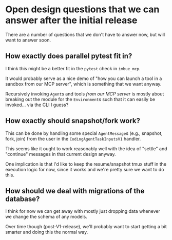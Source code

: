 # Open design questions that we can answer after the initial release

There are a number of questions that we don't have to answer now, but will want to answer soon.

## How exactly does parallel pytest fit in?

I think this might be a better fit in the `pytest` check in `imbue_mcp`.

It would probably serve as a nice demo of "how you can launch a tool in a sandbox from our MCP server",
which is something that we want anyway.

Recursively invoking `Agent`s and tools *from our MCP server* is mostly about breaking out the module for the `Environment`s such that it can easily be invoked... via the CLI I guess?

## How exactly should snapshot/fork work?

This can be done by handling some special `AgentMessage`s (e.g., snapshot, fork, join) from the user in the `CodingAgentTaskInputsV1` handler.

This seems like it ought to work reasonably well with the idea of "settle" and "continue" messages in that current design anyway.

One implication is that I'd like to keep the resume/snapshot tmux stuff in the execution logic for now, since it works and we're pretty sure we want to do this.

## How should we deal with migrations of the database?

I think for now we can get away with mostly just dropping data whenever we change the schema of any models.

Over time though (post-V1-release), we'll probably want to start getting a bit smarter and doing this the normal way.
